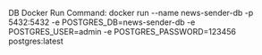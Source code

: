 DB Docker Run Command:
docker run --name news-sender-db -p 5432:5432 -e POSTGRES_DB=news-sender-db -e POSTGRES_USER=admin -e POSTGRES_PASSWORD=123456 postgres:latest